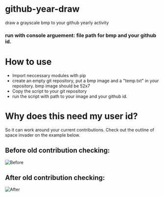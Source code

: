 # github-year-draw
draw a grayscale bmp to your github yearly activity

### run with console arguement: file path for bmp and your github id.

# How to use
 - Import neccessary modules with pip
 - create an empty git repository, put a bmp image and a "temp.txt" in your repository. bmp image should be 52x7
 - Copy the script to your git repository
 - run the script with path to your image and your github id.

# Why does this need my user id?
So it can work around your current contributions. Check out the outline of space invader on the example below.

## Before old contribution checking:
![Before](https://i.imgur.com/VLarHlt.jpg)

## After  old contribution checking:
![After](https://i.imgur.com/lbyAM4Q.jpg)
